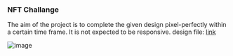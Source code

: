 ### NFT Challange
The aim of the project is to complete the given design pixel-perfectly within a certain time frame. It is not expected to be responsive.
design file: [link](https://www.figma.com/file/pdfgTnpgYy5NiDR83BYOA2/Frontend-Central---Website-NFT-Marketplace?type=design&node-id=0-1&mode=design)

![image](https://github.com/dukeofsoftware/nft-challange/assets/89215036/64d642f0-a1f9-45e0-a2f4-b18920da91f2)
